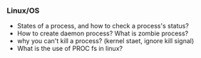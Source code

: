 ### Linux/OS

* States of a process, and how to check a process's status?
* How to create daemon process? What is zombie process?
* why you can't kill a process? (kernel staet, ignore kill signal)
* What is the use of PROC fs in linux?
